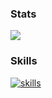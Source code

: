 ### Stats

<a href="https://github.com/anuraghazra/github-readme-stats">
  <img align="center" src="https://github-readme-stats.vercel.app/api?username=Battlesquid&layout=compact&show_icons=true&theme=tokyonight&hide_border=true&border_radius=15&width=325&line_height=20" />
</a>
<!-- <a href="https://github.com/anuraghazra/convoychat">
  <img align="center" src="https://github-readme-stats.vercel.app/api/top-langs/?username=Battlesquid&layout=compact&theme=tokyonight&hide_border=true&border_radius=15" />
</a> -->

### Skills
[![skills](https://skillicons.dev/icons?i=nodejs,ts,express,vue,react,discordjs,firebase,arch,neovim,bash,docker)](https://skillicons.dev)

<!--
**Battlesquid/Battlesquid** is a ✨ _special_ ✨ repository because its `README.md` (this file) appears on your GitHub profile.

Here are some ideas to get you started:

- 🔭 I’m currently working on ...
- 🌱 I’m currently learning ...
- 👯 I’m looking to collaborate on ...
- 🤔 I’m looking for help with ...
- 💬 Ask me about ...
- 📫 How to reach me: ...
- 😄 Pronouns: ...
- ⚡ Fun fact: ...
-->
